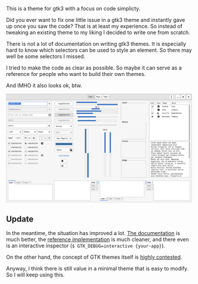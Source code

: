 This is a theme for gtk3 with a focus on code simplicty.

Did you ever want to fix one little issue in a gtk3 theme and instantly gave up
once you saw the code? That is at least my experience. So instead of tweaking
an existing theme to my liking I decided to write one from scratch.

There is not a lot of documentation on writing gtk3 themes. It is especially
hard to know which selectors can be used to style an element. So there may well
be some selectors I missed.

I tried to make the code as clear as possible. So maybe it can serve as a
reference for people who want to build their own themes.

And IMHO it also looks ok, btw.

![screenshot of gtk3-widget-factory](screenshots/gtk3-widget-factory.png)

## Update

In the meantime, the situation has improved a lot. [The documentation][1] is
much better, the [reference implementation][2] is much cleaner, and there even
is an interactive inspector (`$ GTK_DEBUG=interactive {your-app}`).

On the other hand, the concept of GTK themes itself is [highly contested][3].

Anyway, I think there is still value in a minimal theme that is easy to modify.
So I will keep using this.

[1]: https://docs.gtk.org/gtk3/
[2]: https://gitlab.gnome.org/GNOME/libadwaita/-/tree/main/src/stylesheet
[3]: https://blogs.gnome.org/tbernard/2018/10/15/restyling-apps-at-scale/
